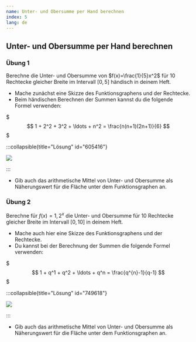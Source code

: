 ```yaml
---
name: Unter- und Obersumme per Hand berechnen
index: 5
lang: de
---
```


## Unter- und Obersumme per Hand berechnen

### Übung 1

Berechne die Unter- und Obersumme von $f(x)=\frac{1}{5}x^2$ für 10 Rechtecke gleicher Breite im Intervall $[0, 5]$ händisch in deinem Heft.

- Mache zunächst eine Skizze des Funktionsgraphens und der Rechtecke.
- Beim händischen Berechnen der Summen kannst du die folgende Formel verwenden: 

$$$
1 + 2^2 + 3^2 + \ldots + n^2 = \frac{n(n+1)(2n+1)}{6}
$$$


:::collapsible{title="Lösung" id="605416"}

![](/assets/oberstufe/analysis/integralrechnung/oberuntersumme_ue2_1screen.gif)

:::

- Gib auch das arithmetische Mittel von Unter- und Obersumme als Näherungswert für die Fläche unter dem Funktionsgraphen an.

### Übung 2

Berechne für $f(x)=1,2^x$ die Unter- und Obersumme für 10 Rechtecke gleicher Breite im Intervall $[0, 10]$ in deinem Heft.

- Mache auch hier eine Skizze des Funktionsgraphens und der Rechtecke.
- Du kannst bei der Berechnung der Summen die folgende Formel verwenden:

$$$
1 + q^1 + q^2 + \ldots + q^n = \frac{q^{n}-1}{q-1}
$$$

:::collapsible{title="Lösung" id="749618"}

![](/assets/oberstufe/analysis/integralrechnung/oberuntersumme_ue2_2screen.gif)

:::

- Gib auch das arithmetische Mittel von Unter- und Obersumme als Näherungswert für die Fläche unter dem Funktionsgraphen an.
